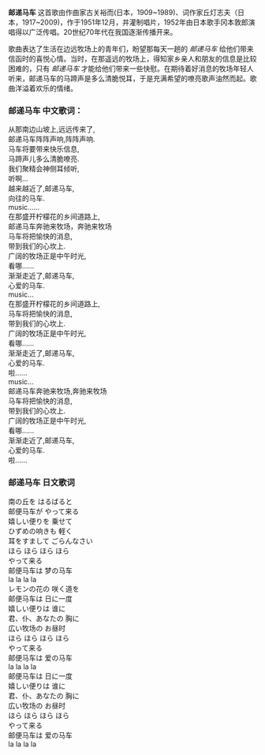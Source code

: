 

**邮递马车**
这首歌由作曲家古关裕而(日本，1909~1989)、词作家丘灯志夫（日本，1917~2009)，作于1951年12月，并灌制唱片，1952年由日本歌手冈本敦郎演唱得以广泛传唱。20世纪70年代在我国逐渐传播开来。

歌曲表达了生活在边远牧场上的青年们，盼望那每天一趟的 _邮递马车_
给他们带来信函时的喜悦心情。当时，在那遥远的牧场上，得知家乡亲人和朋友的信息是比较困难的，只有 _邮递马车_
才能给他们带来一些快慰。在期待着好消息的牧场年轻人听来，邮递马车的马蹄声是多么清脆悦耳，于是充满希望的嘹亮歌声油然而起。歌曲洋溢着欢乐的情绪。

### 邮递马车 中文歌词：

从那南边山坡上,远远传来了,  
邮递马车阵阵声响,阵阵声响.  
马车将要带来快乐信息,  
马蹄声儿多么清脆嘹亮.  
我们聚精会神侧耳倾听,  
听啊…  
越来越近了,邮递马车,  
向往的马车.  
music......  
在那盛开柠檬花的乡间道路上,  
邮递马车奔驰来牧场，奔驰来牧场  
马车将把愉快的消息,  
带到我们的心坎上.  
广阔的牧场正是中午时光,  
看哪……  
渐渐走近了,邮递马车,  
心爱的马车.  
music...  
在那盛开柠檬花的乡间道路上,  
马车将把愉快的消息,  
带到我们的心坎上.  
广阔的牧场正是中午时光,  
看哪……  
渐渐走近了,邮递马车,  
心爱的马车.  
啦......  
music...  
邮递马车奔驰来牧场,奔驰来牧场  
马车将把愉快的消息,  
带到我们的心坎上.  
广阔的牧场正是中午时光,  
看哪……  
渐渐走近了,邮递马车,  
心爱的马车.  
啦......

### 邮递马车 日文歌词

南の丘を はるばると  
邮便马车が やって来る  
嬉しい便りを 乗せて  
ひずめの响きも 軽く  
耳をすまして ごらんなさい  
ほら ほら ほら ほら  
やって来る  
邮便马车は 梦の马车  
la la la la  
レモンの花の 咲く道を  
邮便马车は 日に一度  
嬉しい便りは 谁に  
君、仆、あなたの 胸に  
広い牧场の お昼时  
ほら ほら ほら ほら  
やって来る  
邮便马车は 爱の马车  
la la la la  
邮便马车は 日に一度  
嬉しい便りは 谁に  
君、仆、あなたの 胸に  
広い牧场の お昼时  
ほら ほら ほら ほら  
やって来る  
邮便马车は 爱の马车  
la la la la


